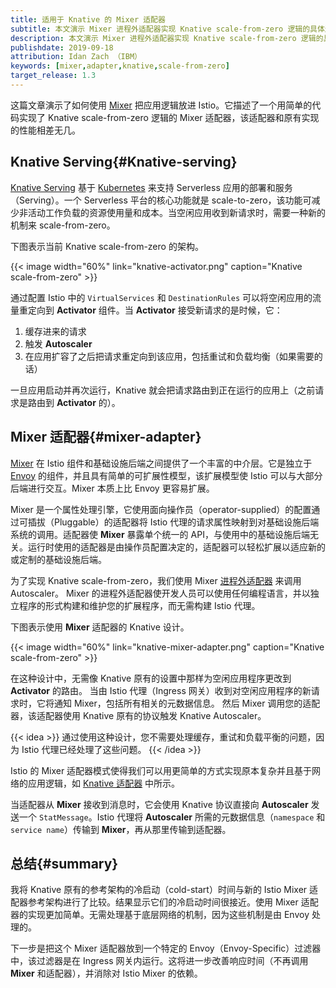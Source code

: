 ```yaml
---
title: 适用于 Knative 的 Mixer 适配器
subtitle: 本文演示 Mixer 进程外适配器实现 Knative scale-from-zero 逻辑的具体过程
description: 本文演示 Mixer 进程外适配器实现 Knative scale-from-zero 逻辑的具体过程。
publishdate: 2019-09-18
attribution: Idan Zach （IBM）
keywords: [mixer,adapter,knative,scale-from-zero]
target_release: 1.3
---
```


这篇文章演示了如何使用 [Mixer](/zh/faq/mixer/) 把应用逻辑放进 Istio。它描述了一个用简单的代码实现了 Knative scale-from-zero 逻辑的 Mixer 适配器，该适配器和原有实现的性能相差无几。

## Knative Serving{#Knative-serving}

[Knative Serving](https://knative.dev/docs/serving/) 基于 [Kubernetes](https://kubernetes.io/zh-cn/) 来支持 Serverless 应用的部署和服务（Serving）。一个 Serverless 平台的核心功能就是 scale-to-zero，该功能可减少非活动工作负载的资源使用量和成本。当空闲应用收到新请求时，需要一种新的机制来 scale-from-zero。

下图表示当前 Knative scale-from-zero 的架构。

{{< image width="60%" link="knative-activator.png" caption="Knative scale-from-zero" >}}

通过配置 Istio 中的 `VirtualServices` 和 `DestinationRules` 可以将空闲应用的流量重定向到 **Activator** 组件。当 **Activator** 接受新请求的是时候，它：

1. 缓存进来的请求
1. 触发 **Autoscaler**
1. 在应用扩容了之后把请求重定向到该应用，包括重试和负载均衡（如果需要的话）

一旦应用启动并再次运行，Knative 就会把请求路由到正在运行的应用上（之前请求是路由到 **Activator** 的）。

## Mixer 适配器{#mixer-adapter}

[Mixer](/zh/faq/mixer/) 在 Istio 组件和基础设施后端之间提供了一个丰富的中介层。它是独立于 [Envoy](https://www.envoyproxy.io/) 的组件，并且具有简单的可扩展性模型，该扩展模型使 Istio 可以与大部分后端进行交互。Mixer 本质上比 Envoy 更容易扩展。

Mixer 是一个属性处理引擎，它使用面向操作员（operator-supplied）的配置通过可插拔（Pluggable）的适配器将 Istio 代理的请求属性映射到对基础设施后端系统的调用。适配器使 **Mixer** 暴露单个统一的 API，与使用中的基础设施后端无关。运行时使用的适配器是由操作员配置决定的，适配器可以轻松扩展以适应新的或定制的基础设施后端。

为了实现 Knative scale-from-zero，我们使用 Mixer [进程外适配器](https://github.com/istio/istio/wiki/Mixer-Out-Of-Process-Adapter-Dev-Guide) 来调用 Autoscaler。
Mixer 的进程外适配器使开发人员可以使用任何编程语言，并以独立程序的形式构建和维护您的扩展程序，而无需构建 Istio 代理。

下图表示使用 **Mixer** 适配器的 Knative 设计。

{{< image width="60%" link="knative-mixer-adapter.png" caption="Knative scale-from-zero" >}}

在这种设计中，无需像 Knative 原有的设置中那样为空闲应用程序更改到 **Activator** 的路由。
当由 Istio 代理（Ingress 网关）收到对空闲应用程序的新请求时，它将通知 Mixer，包括所有相关的元数据信息。
然后 Mixer 调用您的适配器，该适配器使用 Knative 原有的协议触发 Knative Autoscaler。

{{< idea >}}
通过使用这种设计，您不需要处理缓存，重试和负载平衡的问题，因为 Istio 代理已经处理了这些问题。
{{< /idea >}}

Istio 的 Mixer 适配器模式使得我们可以用更简单的方式实现原本复杂并且基于网络的应用逻辑，如 [Knative 适配器](https://github.com/zachidan/istio-kactivator) 中所示。

当适配器从 **Mixer** 接收到消息时，它会使用 Knative 协议直接向 **Autoscaler** 发送一个 `StatMessage`。Istio 代理将 **Autoscaler** 所需的元数据信息（`namespace` 和 `service name`）传输到 **Mixer**，再从那里传输到适配器。

## 总结{#summary}

我将 Knative 原有的参考架构的冷启动（cold-start）时间与新的 Istio Mixer 适配器参考架构进行了比较。结果显示它们的冷启动时间很接近。使用 Mixer 适配器的实现更加简单。无需处理基于底层网络的机制，因为这些机制是由 Envoy 处理的。

下一步是把这个 Mixer 适配器放到一个特定的 Envoy（Envoy-Specific）过滤器中，该过滤器是在 Ingress 网关内运行。这将进一步改善响应时间（不再调用 **Mixer** 和适配器），并消除对 Istio Mixer 的依赖。

